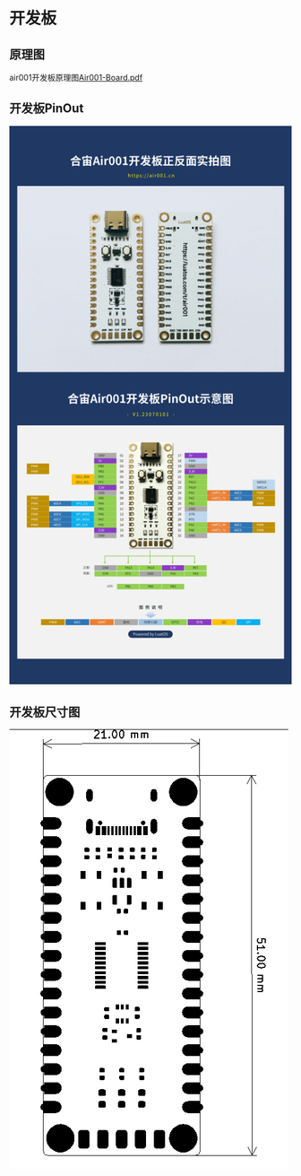 # 开发板

## 原理图

air001开发板原理图[Air001-Board.pdf](https://cdn.openluat-luatcommunity.openluat.com/attachment/20230625163218523_Air001-Board.pdf)

## 开发板PinOut

![509b7c36-8ca5-47fa-adc5-114375e829fa](img/509b7c36-8ca5-47fa-adc5-114375e829fa.png)

## 开发板尺寸图

![image-20230625164218762](img/image-20230625164218762.png)
